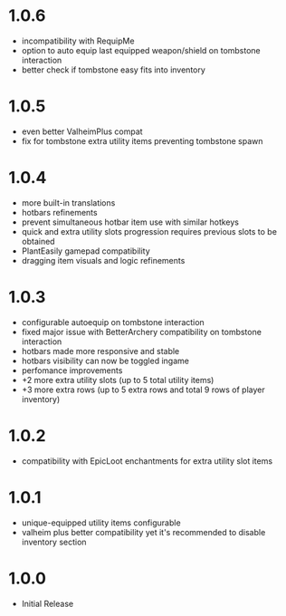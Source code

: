 # 1.0.6
* incompatibility with RequipMe
* option to auto equip last equipped weapon/shield on tombstone interaction
* better check if tombstone easy fits into inventory

# 1.0.5
* even better ValheimPlus compat
* fix for tombstone extra utility items preventing tombstone spawn

# 1.0.4
* more built-in translations
* hotbars refinements
* prevent simultaneous hotbar item use with similar hotkeys
* quick and extra utility slots progression requires previous slots to be obtained
* PlantEasily gamepad compatibility
* dragging item visuals and logic refinements

# 1.0.3
* configurable autoequip on tombstone interaction
* fixed major issue with BetterArchery compatibility on tombstone interaction
* hotbars made more responsive and stable
* hotbars visibility can now be toggled ingame
* perfomance improvements
* +2 more extra utility slots (up to 5 total utility items)
* +3 more extra rows (up to 5 extra rows and total 9 rows of player inventory)

# 1.0.2
* compatibility with EpicLoot enchantments for extra utility slot items

# 1.0.1
* unique-equipped utility items configurable
* valheim plus better compatibility yet it's recommended to disable inventory section

# 1.0.0
 * Initial Release